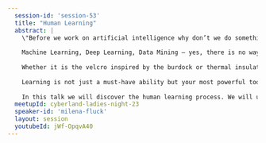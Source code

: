 ```yaml
---
  session-id: 'session-53'
  title: "Human Learning"
  abstract: |
    \"Before we work on artificial intelligence why don’t we do something about natural stupidity?\” — Computer scientist Steve Polyak
 
    Machine Learning, Deep Learning, Data Mining – yes, there is no way around these buzz words in the modern IT world. The hype regarding virtual agents doing breathtaking things such as optimize the ability to acquire knowledge or retrieving this knowledge as cost-effectively and use-case-oriented as possible – aka learning - is getting bigger and bigger.
 
    Whether it is the velcro inspired by the burdock or thermal insulation systems following the model of polar bears - the nature serves as a model. When it comes to learning - the process of acquiring knowledge or skills through study, experience, or being taught - we are the perfect role model for artificial approaches. But do you even know how you learn?
 
    Learning is not just a must-have ability but your most powerful tool to become your most valuable version. It is an ability you can learn and optimize throughout your whole life. You should never stop learning and learn how to learn. Especially in the IT industry with its constantly expanding concepts and emerging technologies learning is essential.
 
    In this talk we will discover the human learning process. We will uncover common myths and collect learning tips that can immediately be applied. Always in conjunction with the specific learning environment of software development and underlying learning concepts well-known from the area of AI.
  meetupId: cyberland-ladies-night-23
  speaker-id: 'milena-fluck'
  layout: session
  youtubeId: jWf-OpqvA40
---
```


